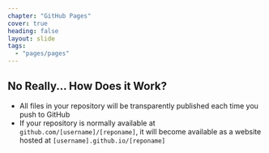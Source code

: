```yaml
---
chapter: "GitHub Pages"
cover: true
heading: false
layout: slide
tags:
  - "pages/pages"
---
```


## No Really... How Does it Work?

* All files in your repository will be transparently published each time you push to GitHub
* If your repository is normally available at `github.com/[username]/[reponame]`, it will become available as a website hosted at `[username].github.io/[reponame]`
